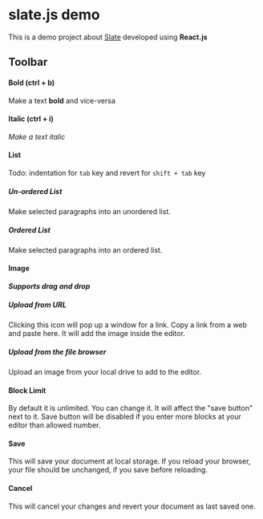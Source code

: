 # slate.js demo

This is a demo project about [Slate](https://github.com/ianstormtaylor/slate) developed using **React.js**

## Toolbar

#### Bold (ctrl + b)

Make a text **bold** and vice-versa

#### Italic (ctrl + i)

_Make a text italic_

#### List

Todo: indentation for `tab` key and revert for `shift + tab` key

##### Un-ordered List

Make selected paragraphs into an unordered list.

##### Ordered List

Make selected paragraphs into an ordered list.

#### Image

_**Supports drag and drop**_

##### Upload from URL

Clicking this icon will pop up a window for a link. Copy a link from a web and paste here. It will add the image inside the editor.

##### Upload from the file browser

Upload an image from your local drive to add to the editor.

#### Block Limit

By default it is unlimited. You can change it. It will affect the "save button" next to it. Save button will be disabled if you enter more blocks at your editor than allowed number.

#### Save

This will save your document at local storage. If you reload your browser, your file should be unchanged, if you save before reloading.

#### Cancel

This will cancel your changes and revert your document as last saved one.
